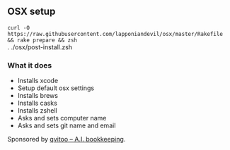 ## OSX setup

`curl -O https://raw.githubusercontent.com/lapponiandevil/osx/master/Rakefile && rake prepare && zsh`  
. ./osx/post-install.zsh 


### What it does

 - Installs xcode
 - Setup default osx settings
 - Installs brews
 - Installs casks
 - Installs zshell
 - Asks and sets computer name
 - Asks and sets git name and email

Sponsored by
[qvitoo – A.I. bookkeeping](https://qvitoo.com/?utm_source=github&utm_campaign=repos).
